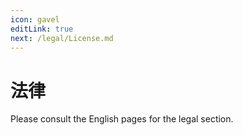 ```yaml
---
icon: gavel
editLink: true
next: /legal/License.md
---
```

# 法律

Please consult the English pages for the legal section.
